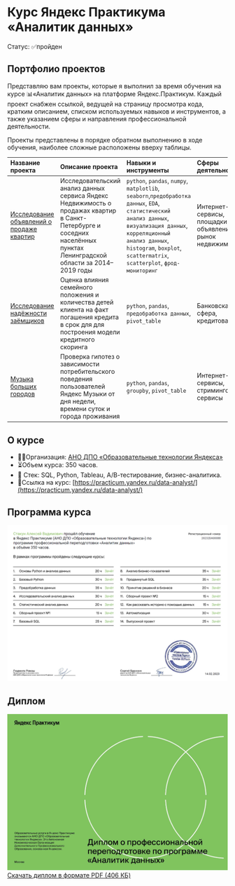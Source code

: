 # Курс Яндекс Практикума «Аналитик данных»
Статус: ✅пройден
## Портфолио проектов
Представляю вам проекты, которые я выполнил за время обучения на курсе 📊«Аналитик данных» на платформе Яндекс.Практикум. Каждый проект снабжен ссылкой, ведущей на страницу просмотра кода, кратким описанием, списком используемых навыков и инструментов, а также указанием сферы и направления профессиональной деятельности.

Проекты представлены в порядке обратном выполнению в ходе обучения, наиболее сложные расположены вверху таблицы.

|Название проекта|Описание проекта|Навыки и инструменты|Сферы деятельности|Направления деятельности|
|:-|:-|:-|:-|:-|
|[Исследование объявлений о продаже квартир](https://github.com/stakun/y_practicum_da_rus/blob/main/03_real_estate_rus.ipynb)|Исследовательский анализ данных сервиса Яндекс Недвижимость о продажах квартир в Санкт-Петербурге и соседних населённых пунктах Ленинградской области за 2014–2019 годы|`python`, `pandas`, `numpy`, `matplotlib`, `seaborn`,`предобработка данных`, `EDA`, `статистический анализ данных`, `визуализация данных`, `корреляционный анализ данных`, `histogram`, `boxplot`, `scattermatrix`, `scatterplot`, `фрод-мониторинг`|Интернет-сервисы, площадки объявлений, рынок недвижимости|Маркетинг аналитик, Fraud-аналитик, Data Analyst|
|[Исследование надёжности заёмщиков](https://github.com/stakun/y_practicum_da_rus/blob/main/02_bank_rus.ipynb)|Оценка влияния семейного положения и количества детей клиента на факт погашения кредита в срок для для построения модели кредитного скоринга|`python`, `pandas`, `предобработка данных`, `pivot_table`|Банковская сфера, кредитование|Data Analyst, Финансовый аналитик|
|[Музыка больших городов](https://github.com/stakun/y_practicum_da_rus/blob/0c6af7186be3f70078ada51f53797267be2eb270/01_music_rus.ipynb)|Проверка гипотез о зависимости потребительского поведения пользователей Яндекс Музыки от дня недели, времени суток и города проживания| `python`, `pandas`, `groupby`, `pivot_table`|Интернет-сервисы, cтриминговые сервисы|Data Analyst|

## О курсе
 - 🧑‍🏫Организация: [АНО ДПО «Образовательные технологии Яндекса»](https://yandex.ru/edtech/documents)
 - ⏳Объем курса: 350 часов.
 - 🧰 Стек: SQL, Python, Tableau, А/В-тестирование, бизнес-аналитика.
 - 🔗Ссылка на курс: [https://practicum.yandex.ru/data-analyst/](https://practicum.yandex.ru/data-analyst/)
## Программа курса
![Аналитик данных — программа](/certificate/20232DA00088_rus_2p.png)
## Диплом
![Аналитик данных — диплом](/certificate/20232DA00088_rus_1p.png)
 [Скачать диплом в формате PDF (406 КБ)](/certificate/20232DA00088_rus.pdf)
